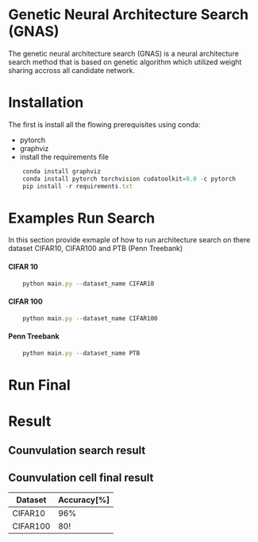 # Genetic Neural Architecture Search (GNAS) 
The genetic neural architecture search (GNAS) is a neural architecture search method that is based on genetic algorithm which utilized weight sharing accross all candidate network.
 
# Installation
The first is install all the flowing prerequisites using conda:
* pytorch
* graphviz
* install the requirements file

```javascript
    conda install graphviz
    conda install pytorch torchvision cudatoolkit=9.0 -c pytorch
    pip install -r requirements.txt
```
# Examples Run Search
In this section provide exmaple of how to run architecture search on there dataset CIFAR10, CIFAR100 and PTB  (Penn Treebank)
#### CIFAR 10
```javascript
    python main.py --dataset_name CIFAR10
```
#### CIFAR 100
```javascript
    python main.py --dataset_name CIFAR100
```
#### Penn Treebank
```javascript
    python main.py --dataset_name PTB
```
# Run Final


# Result
## Counvulation search result
## Counvulation cell final result
| Dataset | Accuracy[%] |
| --- | --- |
| CIFAR10 | 96% |
| CIFAR100 | 80! |
